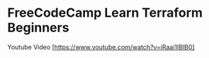 # FreeCodeCamp Learn Terraform Beginners

Youtube Video [https://www.youtube.com/watch?v=iRaai1IBlB0]